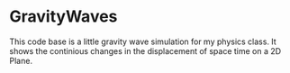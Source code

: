 # GravityWaves

This code base is a little gravity wave simulation for my physics class. It shows the continious changes in the displacement of space time on a 2D Plane.
